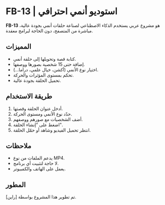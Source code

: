 # FB-13 | استوديو أنمي احترافي

**FB-13** هو مشروع عربي يستخدم الذكاء الاصطناعي لصناعة حلقات أنمي بجودة عالية، مباشرة من المتصفح، دون الحاجة لبرامج معقدة.

## المميزات

- كتابة قصة وتحويلها إلى حلقة أنمي.
- إضافة حتى 15 شخصية بصورها ووصفها.
- اختيار نوع الأنمي (أكشن، خيال علمي، دراما...).
- تحكم بمستوى المؤثرات والحركة.
- تحميل الحلقة بجودة عالية.

## طريقة الاستخدام

1. أدخل عنوان الحلقة وقصتها.
2. حدّد نوع الأنمي ومستوى الحركة.
3. أضف الشخصيات مع صورهم ووصفهم.
4. اضغط على "إنشاء الحلقة".
5. انتظر تحميل الفيديو وشاهد أو حمّل الحلقة.

## ملاحظات

- يدعم الملفات من نوع MP4.
- لا حاجة لتثبيت أي برنامج.
- يعمل على الهاتف والكمبيوتر.

## المطور

تم تطوير هذا المشروع بواسطة [راين].
